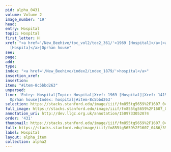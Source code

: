 ```yaml
---
pid: alpha_0431
volume: Volume 2
image_number: '19'
head: 
entry: Hospital
topic: Hospital
first_letter: H
xref: "<a href='/New_Beehive/toc_vol2/toc2_361/'>1969 [Hospital]</a>|<a href='/New_Beehive/toc_vol2/toc2_276/'>1415
  [Hospita]</a>|Oprhan house"
see: 
page: 
add: 
type: 
index: "<a href='/New_Beehive/index2/index_1879/'>hospital</a>"
insertion_xref: 
insertion: 
item: "#item-8c5bbd263"
unparsed: 
line: 'Entry: Hospital|Topic: Hospital|Xref: 1969 [Hospital]|Xref: 1415 [Hospita]|Xref:
  Oprhan house|Index: hospital|#item-8c5bbd263'
selection: https://stacks.stanford.edu/image/iiif/fm855tg5659%2F1607_0486/356,4046,3013,333/full/0/default.jpg
full_image: https://stacks.stanford.edu/image/iiif/fm855tg5659%2F1607_0486/full/full/0/default.jpg
annotation_uri: http://dev.llgc.org.uk/annotation/1509733052074
order: '431'
thumbnail: https://stacks.stanford.edu/image/iiif/fm855tg5659%2F1607_0486/356,4046,600,180/250,/0/default.jpg
full: https://stacks.stanford.edu/image/iiif/fm855tg5659%2F1607_0486/356,4046,3013,333/full/0/default.jpg
label: Hospital
layout: alpha_item
collection: alpha2
---
```

